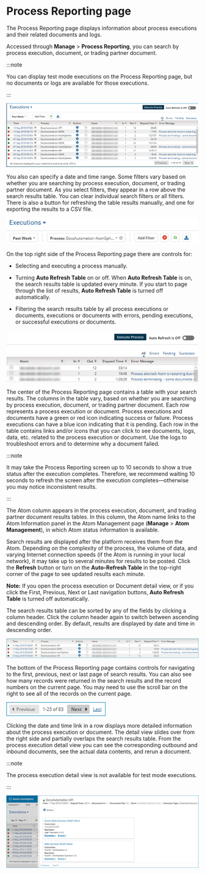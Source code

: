 # Process Reporting page 

<head>
  <meta name="guidename" content="Integration"/>
  <meta name="context" content="GUID-77bf7bfe-22a1-4085-b151-0c7ab829207f"/>
</head>


The Process Reporting page displays information about process executions and their related documents and logs.

Accessed through **Manage** \> **Process Reporting**, you can search by process execution, document, or trading partner document.

:::note

You can display test mode executions on the Process Reporting page, but no documents or logs are available for those executions.

:::

![Executions pane](../Images/manage-pg-process-reporting_d4032eb2-9ca3-4ac9-bd95-8be3ce5086a6.jpg)

You also can specify a date and time range. Some filters vary based on whether you are searching by process execution, document, or trading partner document. As you select filters, they appear in a row above the search results table. You can clear individual search filters or all filters. There is also a button for refreshing the table results manually, and one for exporting the results to a CSV file.

![Search filters](../Images/manage-ps-process-reporting-executions-time-date-filters_3f8740ab-e561-475c-91fe-4553b6b827e6.jpg)

On the top right side of the Process Reporting page there are controls for:

-   Selecting and executing a process manually.

-   Turning **Auto Refresh Table** on or off. When **Auto Refresh Table** is on, the search results table is updated every minute. If you start to page through the list of results, **Auto Refresh Table** is turned off automatically.

-   Filtering the search results table by all process executions or documents, executions or documents with errors, pending executions, or successful executions or documents.


![Right side of Process Reporting](../Images/manage-ps-process-reporting-execute-refresh-filter_bffe88ad-6d72-4425-90ee-87e621881866.jpg)

The center of the Process Reporting page contains a table with your search results. The columns in the table vary, based on whether you are searching by process execution, document, or trading partner document. Each row represents a process execution or document. Process executions and documents have a green or red icon indicating success or failure. Process executions can have a blue icon indicating that it is pending. Each row in the table contains links and/or icons that you can click to see documents, logs, data, etc. related to the process execution or document. Use the logs to troubleshoot errors and to determine why a document failed.

:::note

It may take the Process Reporting screen up to 10 seconds to show a true status after the execution completes. Therefore, we recommend waiting 10 seconds to refresh the screen after the execution completes—otherwise you may notice inconsistent results.

:::

The Atom column appears in the process execution, document, and trading partner document results tables. In this column, the Atom name links to the Atom Information panel in the Atom Management page \(**Manage** \> **Atom Management**\), in which Atom status information is available.

Search results are displayed after the platform receives them from the Atom. Depending on the complexity of the process, the volume of data, and varying Internet connection speeds \(if the Atom is running in your local network\), it may take up to several minutes for results to be posted. Click the **Refresh** button or turn on the **Auto-Refresh Table** in the top-right corner of the page to see updated results each minute.

**Note:** If you open the process execution or Document detail view, or if you click the First, Previous, Next or Last navigation buttons, **Auto Refresh Table** is turned off automatically.

The search results table can be sorted by any of the fields by clicking a column header. Click the column header again to switch between ascending and descending order. By default, results are displayed by date and time in descending order.

![Search results](../Images/manage-ps-process-reporting-execution-results-table_1d4a5896-beba-4344-b1f3-bd762340f919.jpg)

The bottom of the Process Reporting page contains controls for navigating to the first, previous, next or last page of search results. You can also see how many records were returned in the search results and the record numbers on the current page. You may need to use the scroll bar on the right to see all of the records on the current page.

![Results scroll bar](../Images/manage-ps-process-reporting-navigating-results_c8de5da2-66b8-4ad4-93c0-31c98121a0be.jpg)

Clicking the date and time link in a row displays more detailed information about the process execution or document. The detail view slides over from the right side and partially overlaps the search results table. From the process execution detail view you can see the corresponding outbound and inbound documents, see the actual data contents, and rerun a document.

:::note

The process execution detail view is not available for test mode executions.

:::

![Process execution details](../Images/manage-fs-process-reporting-process-details_46648ffb-1b17-449e-a717-cb0c998a6558.jpg)